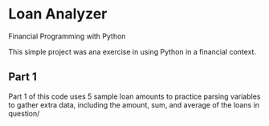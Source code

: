 # Loan Analyzer
Financial Programming with Python

This simple project was ana exercise in using Python in a financial context.
## Part 1

Part 1 of this code uses 5 sample loan amounts to practice parsing variables to gather extra data, including the amount, sum, and average of the loans in question/
